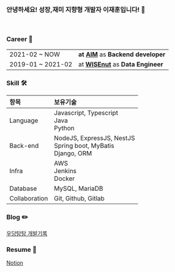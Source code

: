 ### **안녕하세요! 성장,재미 지향형 개발자 이재훈입니다!** 👋

<br/>

### **Career** 💼
|||
|:---|:---|
|2021-02 ~ NOW|**at [AIM](https://www.getaim.co)** as **Backend developer**|
|2019-01 ~ 2021-02|at **[WISEnut](https://www.wisenut.com/)** as **Data Engineer**|


### **Skill** 🛠
|항목|보유기술|
|:---|:---|
|Language|Javascript, Typescript</br> Java</br> Python|
|Back-end| NodeJS, ExpressJS, NestJS</br>  Spring boot, MyBatis</br> Django, ORM|
|Infra|AWS</br> Jenkins</br> Docker|
|Database|MySQL, MariaDB|
|Collaboration|Git, Github, Gitlab|

### **Blog** ✏️
[우당탕탕 개발기록](https://jayhooney.github.io/)

### **Resume** 📄 
[Notion](https://walnut-river-a84.notion.site/Jay-8a39c0c8de52402b8963ed735291d669)